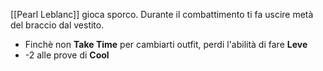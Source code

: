 [[Pearl Leblanc]] gioca sporco. Durante il combattimento ti fa uscire metà del braccio dal vestito.
- Finchè non **Take Time** per cambiarti outfit, perdi l'abilità di fare **Leve**
- -2 alle prove di **Cool**